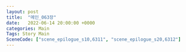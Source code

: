 ```yaml
---
layout: post
title:  "메인_063장"
date:   2022-06-14 20:00:00 +0000
categories: Main
Tags: Story Main
SceneCode: ["scene_epilogue_s10,6311", "scene_epilogue_s20,6312"]
---
```


